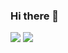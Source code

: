 ### Hi there 👋

<img src="https://github-readme-stats.vercel.app/api?username=hrutik016&show_icons=true&theme=radical">
<img src="https://github-readme-stats.vercel.app/api/top-langs/?username=hrutik016">

<!--
**hrutik016/hrutik016** is a ✨ _special_ ✨ repository because its `README.md` (this file) appears on your GitHub profile.

Here are some ideas to get you started:

- 🔭 I’m currently working on ...
- 🌱 I’m currently learning ...
- 👯 I’m looking to collaborate on ...
- 🤔 I’m looking for help with ...
- 💬 Ask me about ...
- 📫 How to reach me: ...
- 😄 Pronouns: ...
- ⚡ Fun fact: ...
-->
